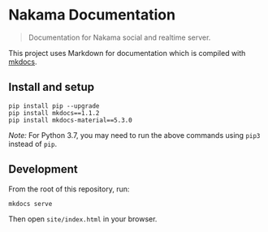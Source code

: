 Nakama Documentation
====================

> Documentation for Nakama social and realtime server.

This project uses Markdown for documentation which is compiled with [mkdocs](http://www.mkdocs.org).

## Install and setup

```shell
pip install pip --upgrade
pip install mkdocs==1.1.2
pip install mkdocs-material==5.3.0
```

*Note:* For Python 3.7, you may need to run the above commands using `pip3` instead of `pip`.

## Development

From the root of this repository, run:
```
mkdocs serve
```

Then open `site/index.html` in your browser.
